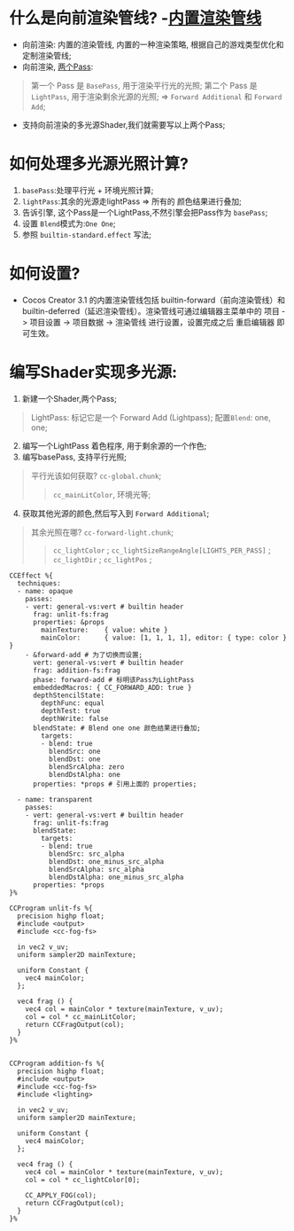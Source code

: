 # 什么是向前渲染管线? -[内置渲染管线](https://docs.cocos.com/creator/manual/zh/render-pipeline/builtin-pipeline.html)
* 向前渲染: 内置的渲染管线, 内置的一种渲染策略, 根据自己的游戏类型优化和定制渲染管线;
* 向前渲染, [两个Pass](https://docs.cocos.com/creator/manual/zh/concepts/scene/light/additive-per-pixel-lights.html?h=%E5%85%89%E6%BA%90):
> 第一个 Pass 是 `BasePass`, 用于渲染平行光的光照;
> 第二个 Pass 是 `LightPass`, 用于渲染剩余光源的光照; => `Forward Additional` 和 `Forward Add`;
* 支持向前渲染的多光源Shader,我们就需要写以上两个Pass;


# 如何处理多光源光照计算?  
1. `basePass`:处理平行光 + 环境光照计算;
2. `lightPass`:其余的光源走lightPass => 所有的 颜色结果进行叠加;
3. 告诉引擎, 这个Pass是一个LightPass,不然引擎会把Pass作为 `basePass`;
4. 设置 `Blend`模式为:` One One `;
5. 参照 `builtin-standard.effect` 写法;

# 如何设置?  
* Cocos Creator 3.1 的内置渲染管线包括 builtin-forward（前向渲染管线）和 builtin-deferred（延迟渲染管线）。渲染管线可通过编辑器主菜单中的 项目 -> 项目设置 -> 项目数据 -> 渲染管线 进行设置，设置完成之后 重启编辑器 即可生效。

# 编写Shader实现多光源:  
1. 新建一个Shader,两个Pass;
> LightPass: 标记它是一个 Forward Add (Lightpass);
> 配置`Blend`: one, one;
2. 编写一个LightPass 着色程序, 用于剩余源的一个作色;
3. 编写basePass, 支持平行光照;
> 平行光该如何获取? `cc-global.chunk`;
>>  `cc_mainLitColor`, 环境光等;

4. 获取其他光源的颜色,然后写入到 `Forward Additional`;
> 其余光照在哪? `cc-forward-light.chunk`;
>> `cc_lightColor` ;
>> `cc_lightSizeRangeAngle[LIGHTS_PER_PASS]` ;
>> `cc_lightDir` ;
>>  `cc_lightPos` ;
```
CCEffect %{
  techniques:
  - name: opaque
    passes:
    - vert: general-vs:vert # builtin header
      frag: unlit-fs:frag
      properties: &props
        mainTexture:    { value: white }
        mainColor:      { value: [1, 1, 1, 1], editor: { type: color } }
    - &forward-add # 为了切换而设置;
      vert: general-vs:vert # builtin header
      frag: addition-fs:frag
      phase: forward-add # 标明该Pass为LightPass
      embeddedMacros: { CC_FORWARD_ADD: true }
      depthStencilState:
        depthFunc: equal
        depthTest: true
        depthWrite: false
      blendState: # Blend one one 颜色结果进行叠加;
        targets:
        - blend: true
          blendSrc: one
          blendDst: one
          blendSrcAlpha: zero
          blendDstAlpha: one
      properties: *props # 引用上面的 properties;

  - name: transparent
    passes:
    - vert: general-vs:vert # builtin header
      frag: unlit-fs:frag
      blendState:
        targets:
        - blend: true
          blendSrc: src_alpha
          blendDst: one_minus_src_alpha
          blendSrcAlpha: src_alpha
          blendDstAlpha: one_minus_src_alpha
      properties: *props
}%

CCProgram unlit-fs %{
  precision highp float;
  #include <output>
  #include <cc-fog-fs>

  in vec2 v_uv;
  uniform sampler2D mainTexture;

  uniform Constant {
    vec4 mainColor;
  };

  vec4 frag () {
    vec4 col = mainColor * texture(mainTexture, v_uv);
    col = col * cc_mainLitColor;
    return CCFragOutput(col);
  }
}%


CCProgram addition-fs %{
  precision highp float;
  #include <output>
  #include <cc-fog-fs>
  #include <lighting>

  in vec2 v_uv;
  uniform sampler2D mainTexture;

  uniform Constant {
    vec4 mainColor;
  };

  vec4 frag () {
    vec4 col = mainColor * texture(mainTexture, v_uv);
    col = col * cc_lightColor[0];

    CC_APPLY_FOG(col);
    return CCFragOutput(col);
  }
}%
```  